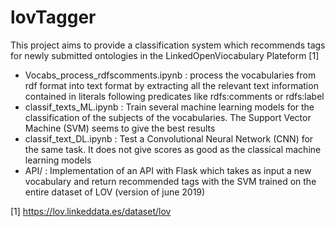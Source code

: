 # lovTagger

This project aims to provide a classification system which recommends tags for newly submitted ontologies in the LinkedOpenViocabulary Plateform [1]

* Vocabs_process_rdfscomments.ipynb : process the vocabularies from rdf format into text format by extracting all the relevant text information contained in literals following predicates like rdfs:comments or rdfs:label
* classif_texts_ML.ipynb : Train several machine learning models for the classification of the subjects of the vocabularies. The Support Vector Machine (SVM) seems to give the best results
* classif_text_DL.ipynb : Test a Convolutional Neural Network (CNN) for the same task. It does not give scores as good as the classical machine learning models
* API/ : Implementation of an API with Flask which takes as input a new vocabulary and return recommended tags with the SVM trained on the entire dataset of LOV (version of june 2019)


[1] https://lov.linkeddata.es/dataset/lov
